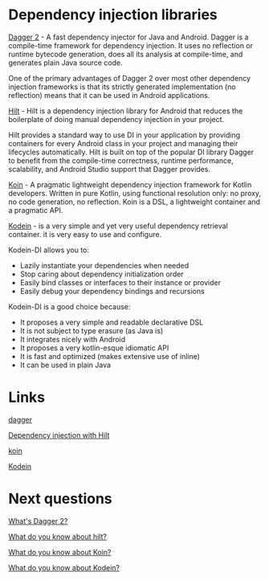 # Dependency injection libraries

[Dagger 2](https://github.com/google/dagger) - A fast dependency injector for Java and Android. Dagger is a compile-time framework for dependency injection. It uses no reflection or runtime bytecode generation, does all its analysis at compile-time, and generates plain Java source code.

One of the primary advantages of Dagger 2 over most other dependency injection frameworks is that its strictly generated implementation (no reflection) means that it can be used in Android applications.

[Hilt](https://developer.android.com/training/dependency-injection/hilt-android) - Hilt is a dependency injection library for Android that reduces the boilerplate of doing manual dependency injection in your project. 

Hilt provides a standard way to use DI in your application by providing containers for every Android class in your project and managing their lifecycles automatically. Hilt is built on top of the popular DI library Dagger to benefit from the compile-time correctness, runtime performance, scalability, and Android Studio support that Dagger provides.

[Koin](https://github.com/InsertKoinIO/koin) - A pragmatic lightweight dependency injection framework for Kotlin developers. Written in pure Kotlin, using functional resolution only: no proxy, no code generation, no reflection. Koin is a DSL, a lightweight container and a pragmatic API.

[Kodein](https://github.com/Kodein-Framework/Kodein-DI) - is a very simple and yet very useful dependency retrieval container. it is very easy to use and configure.

Kodein-DI allows you to:

- Lazily instantiate your dependencies when needed
- Stop caring about dependency initialization order
- Easily bind classes or interfaces to their instance or provider
- Easily debug your dependency bindings and recursions

Kodein-DI is a good choice because:

- It proposes a very simple and readable declarative DSL
- It is not subject to type erasure (as Java is)
- It integrates nicely with Android
- It proposes a very kotlin-esque idiomatic API
- It is fast and optimized (makes extensive use of inline)
- It can be used in plain Java

# Links
[dagger](https://github.com/google/dagger)

[Dependency injection with Hilt](https://developer.android.com/training/dependency-injection/hilt-android)

[koin](https://github.com/InsertKoinIO/koin)

[Kodein](https://github.com/kosi-libs/Kodein)

# Next questions 
[What's Dagger 2?](https://github.com/Kirchhoff-/Android-Interview-Questions/blob/master/Libraries/What's%20Dagger%202.md)

[What do you know about hilt?](https://github.com/Kirchhoff-/Android-Interview-Questions/blob/master/Libraries/What%20do%20you%20know%20about%20hilt.md)

[What do you know about Koin?](https://github.com/Kirchhoff-/Android-Interview-Questions/blob/master/Libraries/What%20do%20you%20know%20about%20Koin.md)

[What do you know about Kodein?](https://github.com/Kirchhoff-/Android-Interview-Questions/blob/master/Libraries/What%20do%20you%20know%20about%20Kodein.md)
